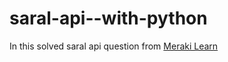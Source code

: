 # saral-api--with-python
In this solved saral api question from [Meraki Learn](https://www.merakilearn.org/course/220/exercise/6551)
